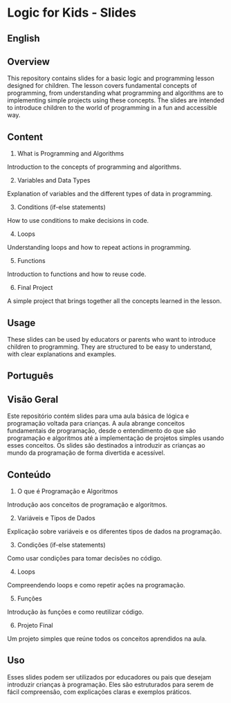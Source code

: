 # Logic for Kids - Slides

## English

## Overview

This repository contains slides for a basic logic and programming lesson designed for children. The lesson covers fundamental concepts of programming, from understanding what programming and algorithms are to implementing simple projects using these concepts. The slides are intended to introduce children to the world of programming in a fun and accessible way.

## Content

1. What is Programming and Algorithms

Introduction to the concepts of programming and algorithms.

2. Variables and Data Types

Explanation of variables and the different types of data in programming.

3. Conditions (if-else statements)

How to use conditions to make decisions in code.

4. Loops

Understanding loops and how to repeat actions in programming.

5. Functions

Introduction to functions and how to reuse code.

6. Final Project

A simple project that brings together all the concepts learned in the lesson.

## Usage
These slides can be used by educators or parents who want to introduce children to programming. They are structured to be easy to understand, with clear explanations and examples.

## Português

## Visão Geral
Este repositório contém slides para uma aula básica de lógica e programação voltada para crianças. A aula abrange conceitos fundamentais de programação, desde o entendimento do que são programação e algoritmos até a implementação de projetos simples usando esses conceitos. Os slides são destinados a introduzir as crianças ao mundo da programação de forma divertida e acessível.

## Conteúdo

1. O que é Programação e Algoritmos

Introdução aos conceitos de programação e algoritmos.

2. Variáveis e Tipos de Dados

Explicação sobre variáveis e os diferentes tipos de dados na programação.

3. Condições (if-else statements)

Como usar condições para tomar decisões no código.

4. Loops

Compreendendo loops e como repetir ações na programação.

5. Funções

Introdução às funções e como reutilizar código.

6. Projeto Final

Um projeto simples que reúne todos os conceitos aprendidos na aula.

## Uso
Esses slides podem ser utilizados por educadores ou pais que desejam introduzir crianças à programação. Eles são estruturados para serem de fácil compreensão, com explicações claras e exemplos práticos.



